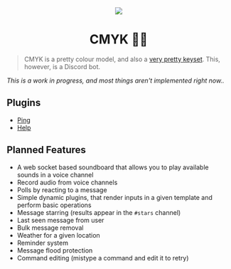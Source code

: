 <center>
  <img src='https://d.pr/i/NcfPDt/5LjTzdr5.png' />
  <h1>CMYK 👨‍🎨</h1>
</center>

> CMYK is a pretty colour model, and also a [very pretty keyset](http://d.pr/i/3KEMFN/3vyntih8). This, however, is a Discord bot.

*This is a work in progress, and most things aren't implemented right now..*

## Plugins
* [Ping](./plugins/ping/index.js)
* [Help](./plugins/help/index.js)

## Planned Features
* A web socket based soundboard that allows you to play available sounds in a voice channel
* Record audio from voice channels
* Polls by reacting to a message
* Simple dynamic plugins, that render inputs in a given template and perform basic operations
* Message starring (results appear in the `#stars` channel)
* Last seen message from user
* Bulk message removal
* Weather for a given location
* Reminder system
* Message flood protection
* Command editing (mistype a command and edit it to retry)